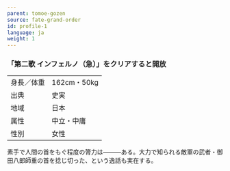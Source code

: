 ```yaml
---
parent: tomoe-gozen
source: fate-grand-order
id: profile-1
language: ja
weight: 1
---
```


### 「第二歌 インフェルノ（急）」をクリアすると開放

<table>
  <tr><td>身長／体重</td><td>162cm・50kg</td></tr>
  <tr><td>出典</td><td>史実</td></tr>
  <tr><td>地域</td><td>日本</td></tr>
  <tr><td>属性</td><td>中立・中庸</td></tr>
  <tr><td>性別</td><td>女性</td></tr>
</table>

素手で人間の首をもぐ程度の膂力は―――ある。大力で知られる敵軍の武者・御田八郎師重の首を捻じ切った、という逸話も実在する。
